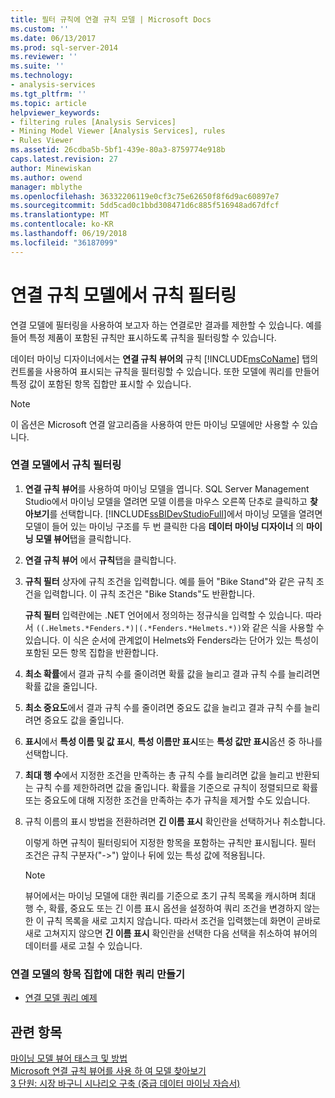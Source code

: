 ```yaml
---
title: 필터 규칙에 연결 규칙 모델 | Microsoft Docs
ms.custom: ''
ms.date: 06/13/2017
ms.prod: sql-server-2014
ms.reviewer: ''
ms.suite: ''
ms.technology:
- analysis-services
ms.tgt_pltfrm: ''
ms.topic: article
helpviewer_keywords:
- filtering rules [Analysis Services]
- Mining Model Viewer [Analysis Services], rules
- Rules Viewer
ms.assetid: 26cdba5b-5bf1-439e-80a3-8759774e918b
caps.latest.revision: 27
author: Minewiskan
ms.author: owend
manager: mblythe
ms.openlocfilehash: 36332206119e0cf3c75e62650f8f6d9ac60897e7
ms.sourcegitcommit: 5dd5cad0c1bbd308471d6c885f516948ad67dfcf
ms.translationtype: MT
ms.contentlocale: ko-KR
ms.lasthandoff: 06/19/2018
ms.locfileid: "36187099"
---
```

# <a name="filter-a-rule-in-an-association-rules-model"></a>연결 규칙 모델에서 규칙 필터링
  연결 모델에 필터링을 사용하여 보고자 하는 연결로만 결과를 제한할 수 있습니다. 예를 들어 특정 제품이 포함된 규칙만 표시하도록 규칙을 필터링할 수 있습니다.  
  
 데이터 마이닝 디자이너에서는 **연결 규칙 뷰어의** 규칙 [!INCLUDE[msCoName](../../includes/msconame-md.md)] 탭의 컨트롤을 사용하여 표시되는 규칙을 필터링할 수 있습니다.  또한 모델에 쿼리를 만들어 특정 값이 포함된 항목 집합만 표시할 수 있습니다.  
  
> [!NOTE]  
>  이 옵션은 Microsoft 연결 알고리즘을 사용하여 만든 마이닝 모델에만 사용할 수 있습니다.  
  
### <a name="filter-a-rule-in-an-association-model"></a>연결 모델에서 규칙 필터링  
  
1.  **연결 규칙 뷰어**를 사용하여 마이닝 모델을 엽니다. SQL Server Management Studio에서 마이닝 모델을 열려면 모델 이름을 마우스 오른쪽 단추로 클릭하고 **찾아보기**를 선택합니다. [!INCLUDE[ssBIDevStudioFull](../../includes/ssbidevstudiofull-md.md)]에서 마이닝 모델을 열려면 모델이 들어 있는 마이닝 구조를 두 번 클릭한 다음 **데이터 마이닝 디자이너** 의 **마이닝 모델 뷰어**탭을 클릭합니다.  
  
2.  **연결 규칙 뷰어** 에서 **규칙**탭을 클릭합니다.  
  
3.  **규칙 필터** 상자에 규칙 조건을 입력합니다. 예를 들어 "Bike Stand"와 같은 규칙 조건을 입력합니다. 이 규칙 조건은 "Bike Stands"도 반환합니다.  
  
     **규칙 필터** 입력란에는 .NET 언어에서 정의하는 정규식을 입력할 수 있습니다. 따라서 `((.Helmets.*Fenders.*)|(.*Fenders.*Helmets.*))`와 같은 식을 사용할 수 있습니다. 이 식은 순서에 관계없이 Helmets와 Fenders라는 단어가 있는 특성이 포함된 모든 항목 집합을 반환합니다.  
  
4.  **최소 확률**에서 결과 규칙 수를 줄이려면 확률 값을 늘리고 결과 규칙 수를 늘리려면 확률 값을 줄입니다.  
  
5.  **최소 중요도**에서 결과 규칙 수를 줄이려면 중요도 값을 늘리고 결과 규칙 수를 늘리려면 중요도 값을 줄입니다.  
  
6.  **표시**에서 **특성 이름 및 값 표시**, **특성 이름만 표시**또는 **특성 값만 표시**옵션 중 하나를 선택합니다.  
  
7.  **최대 행 수**에서 지정한 조건을 만족하는 총 규칙 수를 늘리려면 값을 늘리고 반환되는 규칙 수를 제한하려면 값을 줄입니다. 확률을 기준으로 규칙이 정렬되므로 확률 또는 중요도에 대해 지정한 조건을 만족하는 추가 규칙을 제거할 수도 있습니다.  
  
8.  규칙 이름의 표시 방법을 전환하려면 **긴 이름 표시** 확인란을 선택하거나 취소합니다.  
  
     이렇게 하면 규칙이 필터링되어 지정한 항목을 포함하는 규칙만 표시됩니다. 필터 조건은 규칙 구분자("->") 앞이나 뒤에 있는 특성 값에 적용됩니다.  
  
    > [!NOTE]  
    >  뷰어에서는 마이닝 모델에 대한 쿼리를 기준으로 초기 규칙 목록을 캐시하며 최대 행 수, 확률, 중요도 또는 긴 이름 표시 옵션을 설정하여 쿼리 조건을 변경하지 않는 한 이 규칙 목록을 새로 고치지 않습니다. 따라서 조건을 입력했는데 화면이 곧바로 새로 고쳐지지 않으면 **긴 이름 표시** 확인란을 선택한 다음 선택을 취소하여 뷰어의 데이터를 새로 고칠 수 있습니다.  
  
### <a name="create-a-query-on-the-itemsets-in-an-association-model"></a>연결 모델의 항목 집합에 대한 쿼리 만들기  
  
-   [연결 모델 쿼리 예제](association-model-query-examples.md)  
  
## <a name="see-also"></a>관련 항목  
 [마이닝 모델 뷰어 태스크 및 방법](mining-model-viewer-tasks-and-how-tos.md)   
 [Microsoft 연결 규칙 뷰어를 사용 하 여 모델 찾아보기](browse-a-model-using-the-microsoft-association-rules-viewer.md)   
 [3 단원: 시장 바구니 시나리오 구축 &#40;중급 데이터 마이닝 자습서&#41;](../../tutorials/lesson-3-building-a-market-basket-scenario-intermediate-data-mining-tutorial.md)  
  
  